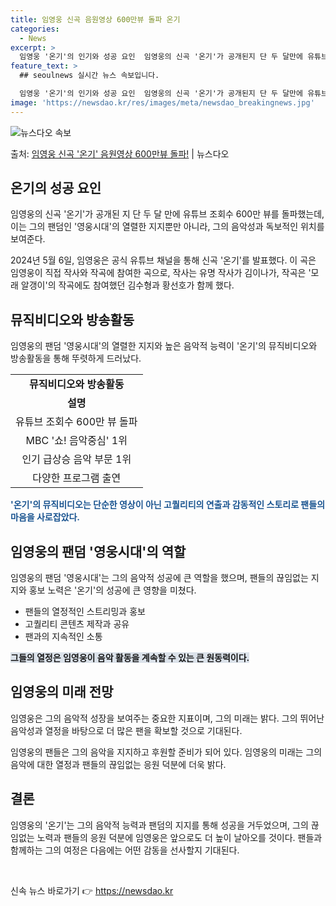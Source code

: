 ```yaml
---
title: 임영웅 신곡 음원영상 600만뷰 돌파 온기
categories:
  - News
excerpt: >
  임영웅 '온기'의 인기와 성공 요인  임영웅의 신곡 '온기'가 공개된지 단 두 달만에 유튜브 조회수 600만…
feature_text: >
  ## seoulnews 실시간 뉴스 속보입니다.

  임영웅 '온기'의 인기와 성공 요인  임영웅의 신곡 '온기'가 공개된지 단 두 달만에 유튜브 조회수 600만…
image: 'https://newsdao.kr/res/images/meta/newsdao_breakingnews.jpg'
---
```


![뉴스다오 속보](https://newsdao.kr/res/images/meta/newsdao_breakingnews.jpg)

<p>출처: <a href="https://newsdao.kr/4613" rel="dofollow">임영웅 신곡 '온기' 음원영상 600만뷰 돌파!</a> | 뉴스다오</p>

<h2 data-ke-size="size26">온기의 성공 요인</h2>
임영웅의 신곡 '온기'가 공개된 지 단 두 달 만에 유튜브 조회수 600만 뷰를 돌파했는데, 이는 그의 팬덤인 '영웅시대'의 열렬한 지지뿐만 아니라, 그의 음악성과 독보적인 위치를 보여준다.

<p data-ke-size="size16">2024년 5월 6일, 임영웅은 공식 유튜브 채널을 통해 신곡 '온기'를 발표했다. 이 곡은 임영웅이 직접 작사와 작곡에 참여한 곡으로, 작사는 유명 작사가 김이나가, 작곡은 '모래 알갱이'의 작곡에도 참여했던 김수형과 황선호가 함께 했다.</p>

<h2 data-ke-size="size26">뮤직비디오와 방송활동</h2>
임영웅의 팬덤 '영웅시대'의 열렬한 지지와 높은 음악적 능력이 '온기'의 뮤직비디오와 방송활동을 통해 뚜렷하게 드러났다.

<table>
    <tr>
        <td style="text-align: center; height: 17px;"><b>뮤직비디오와 방송활동</b></td>
    </tr>
    <tr>
        <td style="text-align: center; height: 17px;"><b>설명</b></td>
    </tr>
    <tr>
        <td style="text-align: center; height: 17px;">유튜브 조회수 600만 뷰 돌파</td>
    </tr>
    <tr>
        <td style="text-align: center; height: 17px;">MBC '쇼! 음악중심' 1위</td>
    </tr>
    <tr>
        <td style="text-align: center; height: 17px;">인기 급상승 음악 부문 1위</td>
    </tr>
    <tr>
        <td style="text-align: center; height: 17px;">다양한 프로그램 출연</td>
    </tr>
</table>

<b><span style="color: #1a5490;">'온기'의 뮤직비디오는 단순한 영상이 아닌 고퀄리티의 연출과 감동적인 스토리로 팬들의 마음을 사로잡았다.</span></b>

<h2 data-ke-size="size26">임영웅의 팬덤 '영웅시대'의 역할</h2>
임영웅의 팬덤 '영웅시대'는 그의 음악적 성공에 큰 역할을 했으며, 팬들의 끊임없는 지지와 홍보 노력은 '온기'의 성공에 큰 영향을 미쳤다.

<ul>
    <li>팬들의 열정적인 스트리밍과 홍보</li>
    <li>고퀄리티 콘텐츠 제작과 공유</li>
    <li>팬과의 지속적인 소통</li>
</ul>

<b><span style="background-color: #21538527;">그들의 열정은 임영웅이 음악 활동을 계속할 수 있는 큰 원동력이다.</span></b>

<h2 data-ke-size="size26">임영웅의 미래 전망</h2>
임영웅은 그의 음악적 성장을 보여주는 중요한 지표이며, 그의 미래는 밝다. 그의 뛰어난 음악성과 열정을 바탕으로 더 많은 팬을 확보할 것으로 기대된다.

<p data-ke-size="size16">임영웅의 팬들은 그의 음악을 지지하고 후원할 준비가 되어 있다. 임영웅의 미래는 그의 음악에 대한 열정과 팬들의 끊임없는 응원 덕분에 더욱 밝다.</p>

<h2 data-ke-size="size26">결론</h2>
임영웅의 '온기'는 그의 음악적 능력과 팬덤의 지지를 통해 성공을 거두었으며, 그의 끊임없는 노력과 팬들의 응원 덕분에 임영웅은 앞으로도 더 높이 날아오를 것이다. 팬들과 함께하는 그의 여정은 다음에는 어떤 감동을 선사할지 기대된다.

<p data-ke-size="size16">&nbsp;</p> 

신속 뉴스 바로가기 👉 <a href="https://newsdao.kr" rel="dofollow">https://newsdao.kr</a>


